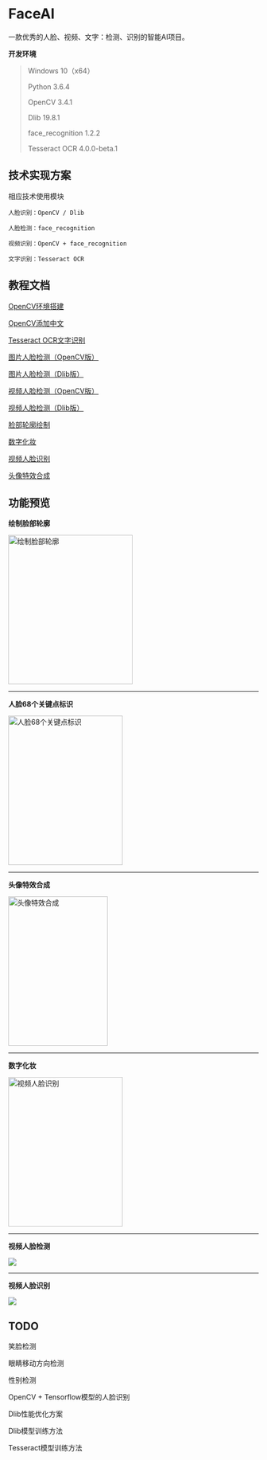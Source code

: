 # FaceAI

一款优秀的人脸、视频、文字：检测、识别的智能AI项目。

**开发环境**

>Windows 10（x64）
>
>Python 3.6.4
>
>OpenCV 3.4.1
>
>Dlib 19.8.1
>
>face_recognition 1.2.2
>
>Tesseract OCR 4.0.0-beta.1
>

## 技术实现方案 ##

相应技术使用模块

	人脸识别：OpenCV / Dlib

	人脸检测：face_recognition
	
	视频识别：OpenCV + face_recognition

	文字识别：Tesseract OCR


## 教程文档 ##

[OpenCV环境搭建](doc/settingup.md)

[OpenCV添加中文](doc/chinese.md)

[Tesseract OCR文字识别](doc/tesseractOCR.md)

[图片人脸检测（OpenCV版）](doc/detectionOpenCV.md)

[图片人脸检测（Dlib版）](doc/detectionDlib.md)

[视频人脸检测（OpenCV版）](doc/videoOpenCV.md)

[视频人脸检测（Dlib版）](doc/videoDlib.md)

[脸部轮廓绘制](doc/faceRecognitionOutline.md)

[数字化妆](doc/faceRecognitionMakeup.md)

[视频人脸识别](doc/faceRecognition.md)

[头像特效合成](doc/compose.md)

## 功能预览 ##

**绘制脸部轮廓**

<img src="https://raw.githubusercontent.com/vipstone/faceai/master/res/face_recognition-outline.png" width = "250" height = "300" alt="绘制脸部轮廓" />

----------

**人脸68个关键点标识**

<img src="https://raw.githubusercontent.com/vipstone/faceai/master/res/dlib68.png" width = "230" height = "300" alt="人脸68个关键点标识" />

----------

**头像特效合成**

<img src="https://raw.githubusercontent.com/vipstone/faceai/master/res/compose.png" width = "200" height = "300" alt="头像特效合成"  />

----------

**数字化妆**

<img src="https://raw.githubusercontent.com/vipstone/faceai/master/res/faceRecognitionMakeup.png" width = "230" height = "300" alt="视频人脸识别"  />

----------

**视频人脸检测**

![](https://raw.githubusercontent.com/vipstone/faceai/master/res/video-jiance.gif)

----------

**视频人脸识别**

![](https://raw.githubusercontent.com/vipstone/faceai/master/res/faceRecognition.gif)



## TODO ##

笑脸检测

眼睛移动方向检测

性别检测

OpenCV + Tensorflow模型的人脸识别

Dlib性能优化方案

Dlib模型训练方法

Tesseract模型训练方法



